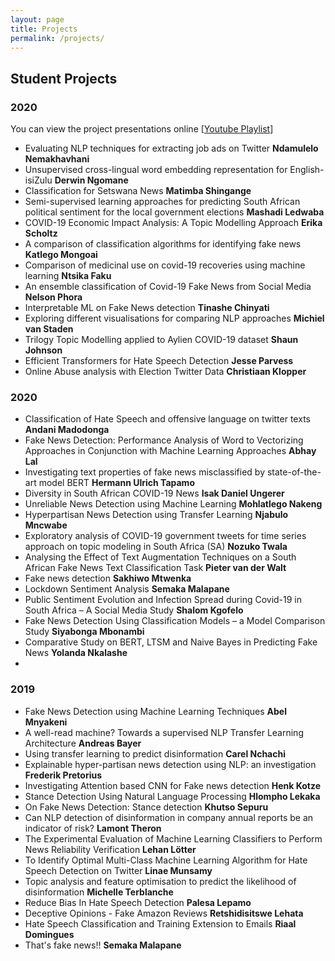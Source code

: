 ```yaml
---
layout: page
title: Projects
permalink: /projects/
---
```


## Student Projects

### 2020
You can view the project presentations online [[Youtube Playlist](https://www.youtube.com/playlist?list=PLSQgWNK_M4a_Jn3AO8sAmVjE3SQv6vtcQ)]

* Evaluating NLP techniques for extracting job ads on Twitter **Ndamulelo Nemakhavhani**
* Unsupervised cross-lingual word embedding representation for English-isiZulu **Derwin Ngomane**
* Classification for Setswana News **Matimba Shingange**
* Semi-supervised learning approaches for predicting South African political sentiment for the local government elections **Mashadi Ledwaba**
* COVID-19 Economic Impact Analysis: A Topic Modelling Approach **Erika Scholtz**
* A comparison of classification algorithms for identifying fake news **Katlego Mongoai**
* Comparison of medicinal use on covid-19 recoveries using machine learning **Ntsika Faku**
* An ensemble classification of Covid-19 Fake News from Social Media **Nelson Phora**
* Interpretable ML on Fake News detection **Tinashe Chinyati**
* Exploring different visualisations for comparing NLP approaches **Michiel van Staden**
* Trilogy Topic Modelling applied to Aylien COVID-19 dataset **Shaun Johnson**
* Efficient Transformers for Hate Speech Detection **Jesse Parvess**
* Online Abuse analysis with Election Twitter Data **Christiaan Klopper**

### 2020
* Classification of Hate Speech and offensive language on twitter texts **Andani Madodonga**
* Fake News Detection: Performance Analysis of Word to Vectorizing Approaches in Conjunction with Machine Learning Approaches **Abhay Lal**
* Investigating text properties of fake news misclassified by state-of-the-art model BERT **Hermann Ulrich Tapamo**
* Diversity in South African COVID-19 News **Isak Daniel Ungerer**
* Unreliable News Detection using Machine Learning **Mohlatlego Nakeng**
* Hyperpartisan News Detection using Transfer Learning **Njabulo Mncwabe**
* Exploratory analysis of COVID-19 government tweets for time series approach on topic modeling in South Africa (SA) **Nozuko Twala**
* Analysing the Effect of Text Augmentation Techniques on a South African Fake News Text Classification Task **Pieter van der Walt**
* Fake news detection **Sakhiwo Mtwenka**
* Lockdown Sentiment Analysis **Semaka Malapane**
* Public Sentiment Evolution and Infection Spread during Covid-19 in South Africa – A Social Media Study **Shalom Kgofelo**
* Fake News Detection Using Classification Models – a Model Comparison Study **Siyabonga Mbonambi**
* Comparative Study on BERT, LTSM and Naive Bayes in Predicting Fake News **Yolanda Nkalashe**
* 
### 2019
* Fake News Detection using Machine Learning Techniques **Abel Mnyakeni**
* A well-read machine? Towards a supervised NLP Transfer Learning Architecture **Andreas Bayer**
* Using transfer learning to predict disinformation **Carel Nchachi**
* Explainable hyper-partisan news detection using NLP: an investigation **Frederik Pretorius**
* Investigating Attention based CNN for Fake news detection **Henk Kotze**
* Stance Detection Using Natural Language Processing **Hlompho Lekaka**
* On Fake News Detection: Stance detection **Khutso Sepuru**
* Can NLP detection of disinformation in company annual reports be an indicator of risk? **Lamont Theron**
* The Experimental Evaluation of Machine Learning Classifiers to Perform News Reliability Verification **Lehan Lötter**
* To Identify Optimal Multi-Class Machine Learning Algorithm for Hate Speech Detection on Twitter **Linae Munsamy**
* Topic analysis and feature optimisation to predict the likelihood of disinformation **Michelle Terblanche**
* Reduce Bias In Hate Speech Detection **Palesa Lepamo**
* Deceptive Opinions - Fake Amazon Reviews **Retshidisitswe Lehata**
* Hate Speech Classification and Training Extension to Emails **Riaal Domingues**
* That's fake news!! **Semaka Malapane**

